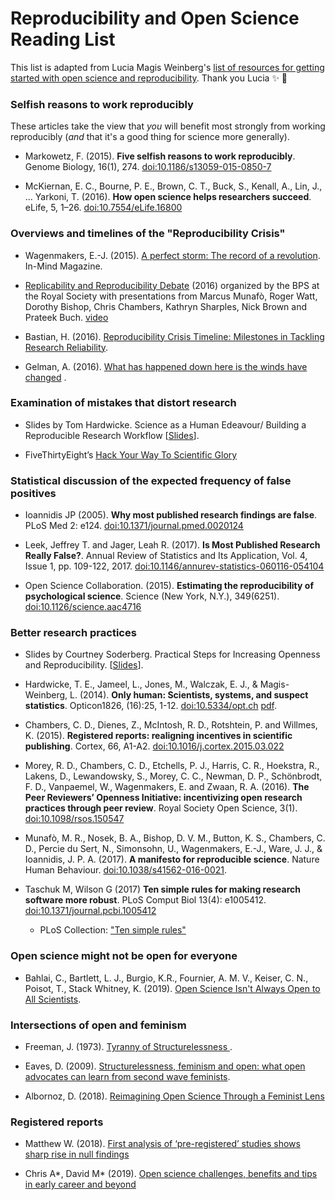 # Reproducibility and Open Science Reading List

This list is adapted from Lucia Magis Weinberg's [list of resources for getting started with open science and reproducibility](https://luciamagisweinberg.wordpress.com/2017/03/23/reproducibilityopen-science-resources/). Thank you Lucia :sparkles: :tada:

### Selfish reasons to work reproducibly

These articles take the view that *you* will benefit most strongly from working reproducibly (*and* that it's a good thing for science more generally).

* Markowetz, F. (2015). **Five selfish reasons to work reproducibly**. Genome Biology, 16(1), 274. [doi:10.1186/s13059-015-0850-7](https://doi.org/10.1186/s13059-015-0850-7)

* McKiernan, E. C., Bourne, P. E., Brown, C. T., Buck, S., Kenall, A., Lin, J., … Yarkoni, T. (2016). **How open science helps researchers succeed**. eLife, 5, 1–26. [doi:10.7554/eLife.16800](https://doi.org/10.7554/eLife.16800)

### Overviews and timelines of the "Reproducibility Crisis"

* Wagenmakers, E.-J. (2015). [A perfect storm: The record of a revolution](http://www.in-mind.org/article/a-perfect-storm-the-record-of-a-revolution). In-Mind Magazine.

* [Replicability and Reproducibility Debate](http://www.bps.org.uk/what-we-do/bps/governance/boards-and-committees/research-board/research-board-resources/replicability-and-reproducibility-debate/replicability-and-reproducibility-debate) (2016) organized by the BPS at the Royal Society with presentations from Marcus Munafò, Roger Watt, Dorothy Bishop, Chris Chambers, Kathryn Sharples, Nick Brown and Prateek Buch. [video](https://www.youtube.com/watch?v=tTuZ-IEc0Eg&feature=youtu.be)

* Bastian, H. (2016). [Reproducibility Crisis Timeline: Milestones in Tackling Research Reliability](http://blogs.plos.org/absolutely-maybe/2016/12/05/reproducibility-crisis-timeline-milestones-in-tackling-research-reliability/).

* Gelman, A. (2016). [What has happened down here is the winds have changed](http://andrewgelman.com/2016/09/21/what-has-happened-down-here-is-the-winds-have-changed/) .


### Examination of mistakes that distort research

* Slides by Tom Hardwicke. Science as a Human Edeavour/ Building a Reproducible Research Workflow [[Slides](https://osf.io/rxwsp/)].

* FiveThirtyEight’s [Hack Your Way To Scientific Glory](https://projects.fivethirtyeight.com/p-hacking/)


### Statistical discussion of the expected frequency of false positives

* Ioannidis JP (2005). **Why most published research findings are false**. PLoS Med 2: e124. [doi:10.1371/journal.pmed.0020124](https://doi.org/10.1371/journal.pmed.0020124)

* Leek, Jeffrey T. and Jager, Leah R. (2017). **Is Most Published Research Really False?**. Annual Review of Statistics and Its Application, Vol. 4, Issue 1, pp. 109-122, 2017. [doi:10.1146/annurev-statistics-060116-054104](http://doi.org/10.1146/annurev-statistics-060116-054104)

* Open Science Collaboration. (2015). **Estimating the reproducibility of psychological science**. Science (New York, N.Y.), 349(6251). [doi:10.1126/science.aac4716](https://doi.org/10.1126/science.aac4716)

### Better research practices

* Slides by Courtney Soderberg. Practical Steps for Increasing Openness and Reproducibility. [[Slides](https://osf.io/br8d4/)].

* Hardwicke, T. E., Jameel, L., Jones, M., Walczak, E. J., & Magis-Weinberg, L. (2014). **Only human: Scientists, systems, and suspect statistics**. Opticon1826, (16):25, 1-12. [doi:10.5334/opt.ch](http://dx.doi.org/10.5334/opt.ch) [pdf](http://www.tomhardwicke.co.uk/docs/onlyHuman.pdf).

* Chambers, C. D., Dienes, Z., McIntosh, R. D., Rotshtein, P. and Willmes, K. (2015). **Registered reports: realigning incentives in scientific publishing**. Cortex, 66, A1-A2. [doi:10.1016/j.cortex.2015.03.022](http://dx.doi.org/10.1016/j.cortex.2015.03.022)

* Morey, R. D., Chambers, C. D., Etchells, P. J., Harris, C. R., Hoekstra, R., Lakens, D., Lewandowsky, S., Morey, C. C., Newman, D. P., Schönbrodt, F. D., Vanpaemel, W., Wagenmakers, E. and Zwaan, R. A. (2016). **The Peer Reviewers’ Openness Initiative: incentivizing open research practices through peer review**. Royal Society Open Science, 3(1). [doi:10.1098/rsos.150547](http://doi.org/10.1098/rsos.150547)

* Munafò, M. R., Nosek, B. A., Bishop, D. V. M., Button, K. S., Chambers, C. D., Percie du Sert, N., Simonsohn, U., Wagenmakers, E.-J., Ware, J. J., & Ioannidis, J. P. A. (2017). **A manifesto for reproducible science**. Nature Human Behaviour. [doi:10.1038/s41562-016-0021](https://doi.org/10.1038/s41562-016-0021).

* Taschuk M, Wilson G (2017) **Ten simple rules for making research software more robust**. PLoS Comput Biol 13(4): e1005412. [doi:10.1371/journal.pcbi.1005412](https://doi.org/10.1371/journal.pcbi.1005412)
  * PLoS Collection: ["Ten simple rules"](http://collections.plos.org/ten-simple-rules)


### Open science might not be open for everyone

*  Bahlai, C., Bartlett, L. J., Burgio, K.R., Fournier, A. M. V., Keiser, C. N., Poisot, T., Stack Whitney, K. (2019). [Open Science Isn't Always Open to All Scientists](https://www.americanscientist.org/article/open-science-isnt-always-open-to-all-scientists).


### Intersections of open and feminism

* Freeman, J. (1973). [Tyranny of Structurelessness ](https://www.jofreeman.com/joreen/tyranny.htm).

* Eaves, D. (2009). [Structurelessness, feminism and open: what open advocates can learn from second wave feminists](https://eaves.ca/2009/07/06/structurelessness-feminism-and-open/).

* Albornoz, D. (2018). [Reimagining Open Science Through a Feminist Lens](https://medium.com/@denalbz/reimagining-open-science-through-a-feminist-lens-546f3d10fa65)

### Registered reports

* Matthew W. (2018). [First analysis of ‘pre-registered’ studies shows sharp rise in null findings](https://www.nature.com/articles/d41586-018-07118-1?fbclid=IwAR2msSEd4Rcv7xS34P3WnhmpUZJC1aPqE-m2U1k8lG9EsGnbwvwo1g3xwds)

 * Chris A*, David M* (2019). [Open science challenges, benefits and tips in early career and beyond](https://journals.plos.org/plosbiology/article?id=10.1371/journal.pbio.3000246)

